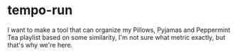 # tempo-run
I want to make a tool that can organize my Pillows, Pyjamas and Peppermint Tea playlist based on some similarity, I'm not sure what metric exactly, but that's why we're here.

